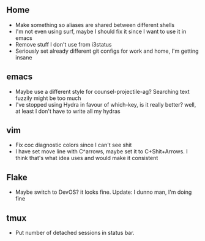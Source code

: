 ## Home
* Make something so aliases are shared between different shells
* I'm not even using surf, maybe I should fix it since I want to use it in emacs
* Remove stuff I don't use from i3status
* Seriously set already different git configs for work and home, I'm getting insane

## emacs
* Maybe use a different style for counsel-projectile-ag? Searching text fuzzily might be too much
* I've stopped using Hydra in favour of which-key, is it really better? well, at least I don't have to write all my hydras

## vim
* Fix coc diagnostic colors since I can't see shit
* I have set move line with C^arrows, maybe set it to C+Shit+Arrows. I think that's what idea uses and would make it consistent

## Flake
* Maybe switch to DevOS? it looks fine. Update: I dunno man, I'm doing fine

## tmux
* Put number of detached sessions in status bar.
